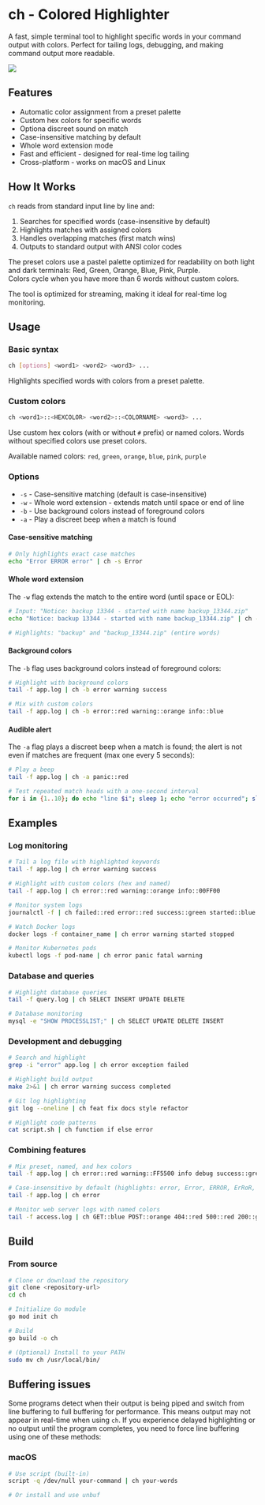 # ch - Colored Highlighter

A fast, simple terminal tool to highlight specific words in your command output with colors. Perfect for tailing logs, debugging, and making command output more readable.

![](screenshot.png)

## Features

- Automatic color assignment from a preset palette
- Custom hex colors for specific words
- Optiona discreet sound on match
- Case-insensitive matching by default
- Whole word extension mode
- Fast and efficient - designed for real-time log tailing
- Cross-platform - works on macOS and Linux

## How It Works

`ch` reads from standard input line by line and:

1. Searches for specified words (case-insensitive by default)
2. Highlights matches with assigned colors
3. Handles overlapping matches (first match wins)
4. Outputs to standard output with ANSI color codes

The preset colors use a pastel palette optimized for readability on both light and dark terminals: Red, Green, Orange, Blue, Pink, Purple.  
Colors cycle when you have more than 6 words without custom colors.

The tool is optimized for streaming, making it ideal for real-time log monitoring.

## Usage

### Basic syntax

```bash
ch [options] <word1> <word2> <word3> ...
```

Highlights specified words with colors from a preset palette.

### Custom colors

```bash
ch <word1>::<HEXCOLOR> <word2>::<COLORNAME> <word3> ...
```

Use custom hex colors (with or without `#` prefix) or named colors. Words without specified colors use preset colors.

Available named colors: `red`, `green`, `orange`, `blue`, `pink`, `purple`

### Options

- `-s` - Case-sensitive matching (default is case-insensitive)
- `-w` - Whole word extension - extends match until space or end of line
- `-b` - Use background colors instead of foreground colors
- `-a` - Play a discreet beep when a match is found

#### Case-sensitive matching

```bash
# Only highlights exact case matches
echo "Error ERROR error" | ch -s Error
```

#### Whole word extension

The `-w` flag extends the match to the entire word (until space or EOL):

```bash
# Input: "Notice: backup 13344 - started with name backup_13344.zip"
echo "Notice: backup 13344 - started with name backup_13344.zip" | ch -w back

# Highlights: "backup" and "backup_13344.zip" (entire words)
```

#### Background colors

The `-b` flag uses background colors instead of foreground colors:

```bash
# Highlight with background colors
tail -f app.log | ch -b error warning success

# Mix with custom colors
tail -f app.log | ch -b error::red warning::orange info::blue
```

#### Audible alert

The `-a` flag plays a discreet beep when a match is found; the alert is not even if matches are frequent (max one every 5 seconds):

```bash
# Play a beep
tail -f app.log | ch -a panic::red
```

```bash
# Test repeated match heads with a one-second interval
for i in {1..10}; do echo "line $i"; sleep 1; echo "error occurred"; sleep 1; done | ch -a error
```

## Examples

### Log monitoring

```bash
# Tail a log file with highlighted keywords
tail -f app.log | ch error warning success

# Highlight with custom colors (hex and named)
tail -f app.log | ch error::red warning::orange info::00FF00

# Monitor system logs
journalctl -f | ch failed::red error::red success::green started::blue

# Watch Docker logs
docker logs -f container_name | ch error warning started stopped

# Monitor Kubernetes pods
kubectl logs -f pod-name | ch error panic fatal warning
```

### Database and queries

```bash
# Highlight database queries
tail -f query.log | ch SELECT INSERT UPDATE DELETE

# Database monitoring
mysql -e "SHOW PROCESSLIST;" | ch SELECT UPDATE DELETE INSERT
```

### Development and debugging

```bash
# Search and highlight
grep -i "error" app.log | ch error exception failed

# Highlight build output
make 2>&1 | ch error warning success completed

# Git log highlighting
git log --oneline | ch feat fix docs style refactor

# Highlight code patterns
cat script.sh | ch function if else error
```

### Combining features

```bash
# Mix preset, named, and hex colors
tail -f app.log | ch error::red warning::FF5500 info debug success::green

# Case-insensitive by default (highlights: error, Error, ERROR, ErRoR, etc.)
tail -f app.log | ch error

# Monitor web server logs with named colors
tail -f access.log | ch GET::blue POST::orange 404::red 500::red 200::green
```

## Build

### From source

```bash
# Clone or download the repository
git clone <repository-url>
cd ch

# Initialize Go module
go mod init ch

# Build
go build -o ch

# (Optional) Install to your PATH
sudo mv ch /usr/local/bin/
```

## Buffering issues

Some programs detect when their output is being piped and switch from line buffering to full buffering for performance. This means output may not appear in real-time when using `ch`. If you experience delayed highlighting or no output until the program completes, you need to force line buffering using one of these methods:

### macOS
```bash
# Use script (built-in)
script -q /dev/null your-command | ch your-words

# Or install and use unbuf